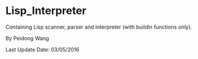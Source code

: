 # Lisp_Interpreter

Containing Lisp scanner, parser and interpreter (with buildin functions only).

By Peidong Wang

Last Update Date: 03/05/2016
